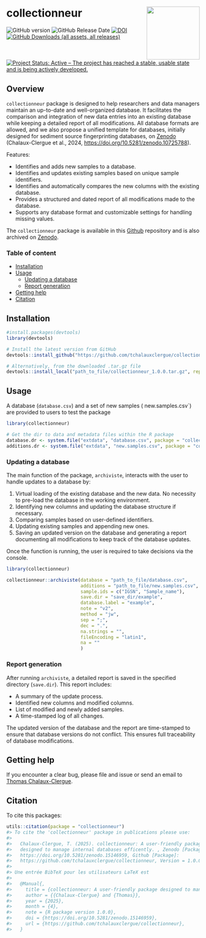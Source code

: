 
<!-- README.md is generated from README.Rmd. Please edit that file -->

# collectionneur <a href="https://doi.org/10.5281/zenodo.15146959"><img src="man/figures/collectionneur_logo_ver1_small_300dpi.png" align="right" height="138" /></a>

<!-- badges: start -->

![GitHub
version](https://img.shields.io/github/r-package/v/tchalauxclergue/collectionneur?logo=github)
![GitHub Release
Date](https://img.shields.io/github/release-date/tchalauxclergue/collectionneur?color=blue)
[![DOI](https://zenodo.org/badge/DOI/10.5281/zenodo.151469598.svg)](https://doi.org/10.5281/zenodo.15146959)
[![GitHub Downloads (all assets, all
releases)](https://img.shields.io/github/downloads/tchalauxclergue/collectionneur/total?style=flat)
![Project Status: Active – The project has reached a stable, usable
state and is being actively
developed.](http://www.repostatus.org/badges/latest/active.svg)](http://www.repostatus.org/#active)
<!-- badges: end -->

## Overview

`collectionneur` package is designed to help researchers and data
managers maintain an up-to-date and well-organized database. It
facilitates the comparison and integration of new data entries into an
existing database while keeping a detailed report of all modifications.
All database formats are allowed, and we also propose a unified template
for databases, initially designed for sediment source fingerprinting
databases, on [Zenodo](https://doi.org/10.5281/zenodo.10725788)
(Chalaux-Clergue et al., 2024,
<https://doi.org/10.5281/zenodo.10725788>).

Features:

- Identifies and adds new samples to a database.
- Identifies and updates existing samples based on unique sample
  identifiers.
- Identifies and automatically compares the new columns with the
  existing database.
- Provides a structured and dated report of all modifications made to
  the database.
- Supports any database format and customizable settings for handling
  missing values.

The `collectionneur` package is available in this
[Github](https://github.com/tchalauxclergue/collectionneur) repository
and is also archived on
[Zenodo](https://doi.org/10.5281/zenodo.15146959).

### Table of content

<!-- toc -->

- [Installation](#installation)
- [Usage](#usage)
  - [Updating a database](#updating-a-database)
  - [Report generation](#report-generation)
- [Getting help](#getting-help)
- [Citation](#citation)

<!-- tocstop -->

## Installation

``` r
#install.packages(devtools)
library(devtools)

# Install the latest version from GitHub
devtools::install_github("https://github.com/tchalauxclergue/collectionneur/releases/tag/1.0.0", ref = "master", force = T)

# Alternatively, from the downloaded .tar.gz file
devtools::install_local("path_to_file/collectionneur_1.0.0.tar.gz", repos = NULL) # 'path_to_file' should be modified accordingly to your working environment
```

## Usage

A database (`database.csv`) and a set of new samples (
new.samples.csv\`) are provided to users to test the package

``` r
library(collectionneur)

# Get the dir to data and metadata files within the R package
database.dr <- system.file("extdata", "database.csv", package = "collectionneur")
additions.dr <- system.file("extdata", "new.samples.csv", package = "collectionneur")
```

### Updating a database

The main function of the package, `archiviste`, interacts with the user
to handle updates to a database by:

1.  Virtual loading of the existing database and the new data. No
    necessity to pre-load the database in the working environment.
2.  Identifying new columns and updating the database structure if
    necessary.
3.  Comparing samples based on user-defined identifiers.
4.  Updating existing samples and appending new ones.
5.  Saving an updated version on the database and generating a report
    documenting all modifications to keep track of the database updates.

Once the function is running, the user is required to take decisions via
the console.

``` r
library(collectionneur)

collectionneur::archiviste(database = "path_to_file/database.csv",     # Path to database CSV file
                           additions = "path_to_file/new.samples.csv", # Path to database CSV file
                           sample.ids = c("IGSN", "Sample_name"),      # The column names that uniquely identify samples
                           save.dir = "save_dir/example",              # Path to database update folder
                           database.label = "example",                 # Your database label
                           note = "v2",                                # The update index of the database
                           method = "jw",                              # Matching method (default: "jw" for Jaro-Winkler).
                           sep = ";",                                  # Field separator for CSV files
                           dec = ".",                                  # Decimal separator for CSV files
                           na.strings = "",                            # Strings to be treated as 'NA'
                           fileEncoding = "latin1",                    # The encoding to be used on a file
                           na = ""                                     # Missing values in the data
                           )
```

### Report generation

After running `archiviste`, a detailed report is saved in the specified
directory (`save.dir`). This report includes:

- A summary of the update process.
- Identified new columns and modified columns.
- List of modified and newly added samples.
- A time-stamped log of all changes.

The updated version of the database and the report are time-stamped to
ensure that database versions do not conflict. This ensures full
traceability of database modifications.

## Getting help

If you encounter a clear bug, please file and issue or send an email to
[Thomas Chalaux-Clergue](mailto:thomaschalaux@icloud.com).

## Citation

To cite this packages:

``` r
utils::citation(package = "collectionneur")
#> To cite the 'collectionneur' package in publications please use:
#> 
#>   Chalaux-Clergue, T. (2025). collectionneur: A user-friendly package
#>   designed to manage internal databases efficently. , Zenodo [Package]:
#>   https://doi.org/10.5281/zenodo.15146959, Github [Package]:
#>   https://github.com/tchalauxclergue/collectionneur, Version = 1.0.0.
#> 
#> Une entrée BibTeX pour les utilisateurs LaTeX est
#> 
#>   @Manual{,
#>     title = {collectionneur: A user-friendly package designed to manage internal databases efficently.  },
#>     author = {{Chalaux-Clergue} and {Thomas}},
#>     year = {2025},
#>     month = {4},
#>     note = {R package version 1.0.0},
#>     doi = {https://doi.org/10.5281/zenodo.15146959},
#>     url = {https://github.com/tchalauxclergue/collectionneur},
#>   }
```
